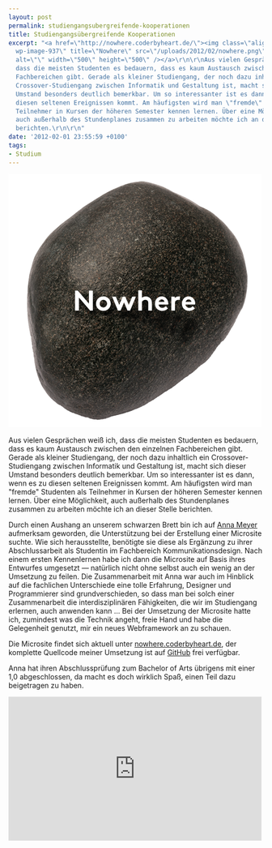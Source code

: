 ```yaml
---
layout: post
permalink: studiengangsubergreifende-kooperationen
title: Studiengangsübergreifende Kooperationen
excerpt: "<a href=\"http://nowhere.coderbyheart.de/\"><img class=\"alignright size-full
  wp-image-937\" title=\"Nowhere\" src=\"/uploads/2012/02/nowhere.png\"
  alt=\"\" width=\"500\" height=\"500\" /></a>\r\n\r\nAus vielen Gesprächen weiß ich,
  dass die meisten Studenten es bedauern, dass es kaum Austausch zwischen den einzelnen
  Fachbereichen gibt. Gerade als kleiner Studiengang, der noch dazu inhaltlich ein
  Crossover-Studiengang zwischen Informatik und Gestaltung ist, macht sich dieser
  Umstand besonders deutlich bemerkbar. Um so interessanter ist es dann, wenn es zu
  diesen seltenen Ereignissen kommt. Am häufigsten wird man \"fremde\" Studenten als
  Teilnehmer in Kursen der höheren Semester kennen lernen. Über eine Möglichkeit,
  auch außerhalb des Stundenplanes zusammen zu arbeiten möchte ich an dieser Stelle
  berichten.\r\n\r\n"
date: '2012-02-01 23:55:59 +0100'
tags:
- Studium
---
```

<p><a href="http://nowhere.coderbyheart.de/"><img class="alignright size-full wp-image-937" title="Nowhere" src="/uploads/2012/02/nowhere.png" alt="" width="500" height="500" /></a></p>
<p>Aus vielen Gesprächen weiß ich, dass die meisten Studenten es bedauern, dass es kaum Austausch zwischen den einzelnen Fachbereichen gibt. Gerade als kleiner Studiengang, der noch dazu inhaltlich ein Crossover-Studiengang zwischen Informatik und Gestaltung ist, macht sich dieser Umstand besonders deutlich bemerkbar. Um so interessanter ist es dann, wenn es zu diesen seltenen Ereignissen kommt. Am häufigsten wird man "fremde" Studenten als Teilnehmer in Kursen der höheren Semester kennen lernen. Über eine Möglichkeit, auch außerhalb des Stundenplanes zusammen zu arbeiten möchte ich an dieser Stelle berichten.</p>
<p></p>
<p>Durch einen Aushang an unserem schwarzen Brett bin ich auf <a href="http://sayhellotoanna.com/">Anna Meyer</a> aufmerksam geworden, die Unterstützung bei der Erstellung einer Microsite suchte. Wie sich herausstellte, benötigte sie diese als Ergänzung zu ihrer Abschlussarbeit als Studentin im Fachbereich Kommunikationsdesign. Nach einem ersten Kennenlernen habe ich dann die Microsite auf Basis ihres Entwurfes umgesetzt — natürlich nicht ohne selbst auch ein wenig an der Umsetzung zu feilen. Die Zusammenarbeit mit Anna war auch im Hinblick auf die fachlichen Unterschiede eine tolle Erfahrung, Designer und Programmierer sind grundverschieden, so dass man bei solch einer Zusammenarbeit die interdisziplinären Fähigkeiten, die wir im Studiengang erlernen, auch anwenden kann ... Bei der Umsetzung der Microsite hatte ich, zumindest was die Technik angeht, freie Hand und habe die Gelegenheit genutzt, mir ein neues Webframework an zu schauen.</p>
<p>Die Microsite findet sich aktuell unter <a href="http://nowhere.coderbyheart.de/">nowhere.coderbyheart.de</a>, der komplette Quellcode meiner Umsetzung ist auf <a href="http://github.com/tacker/nowhere">GitHub</a> frei verfügbar.</p>
<p>Anna hat ihren Abschlussprüfung zum Bachelor of Arts übrigens mit einer 1,0 abgeschlossen, da macht es doch wirklich Spaß, einen Teil dazu beigetragen zu haben.</p>
<p><iframe width="500" height="284" src="http://www.youtube.com/embed/-o9msYqxZEI?rel=0" frameborder="0" allowfullscreen></iframe></p>
